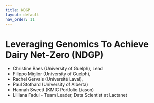 ```yaml
---
title: NDGP
layout: default
nav_order: 11
---
```


# Leveraging Genomics To Achieve Dairy Net-Zero (NDGP)

* Christine Baes (University of Guelph), Lead
* Filippo Miglior (University of Guelph), 
* Rachel Gervais (Université Laval), 
* Paul Stothard (University of Alberta)
* Hannah Sweett (KMIC Portfolio Liason)
* Lilliana Fadul  - Team Leader, Data Scientist at Lactanet
